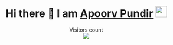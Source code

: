 <h1 align="center">Hi there 👋 I am  <a href="https://abhijeet-chatterjee.netlify.app/" target="_blank">Apoorv Pundir</a>  <img src="https://emoji.slack-edge.com/T0172CCPGUW/party-blob/d7253707fa13e9ee.gif" width="30"/></h1>
<p align="center"> 
  Visitors count<br>
  <img src="https://profile-counter.glitch.me/apoorv790/count.svg" />
</p>

<!---
- 👋 Hi, I’m @apoorv790
- 👀 I’m interested in Python
- 🌱 I’m currently learning Data Structures and Algorithms
- 💞️ I’m looking to collaborate on MERN projects
- 📫 Reach me at apoorvpundir21@gmail.com
- 😄 Pronouns: He/Him
--->

<!---
apoorv790/apoorv790 is a ✨ special ✨ repository because its `README.md` (this file) appears on your GitHub profile.
You can click the Preview link to take a look at your changes.
--->
